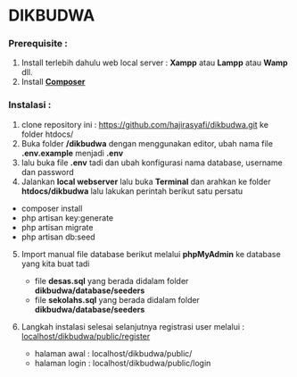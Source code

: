 # DIKBUDWA

### **Prerequisite :**
1. Install terlebih dahulu web local server : **Xampp** atau **Lampp** atau  **Wamp** dll.
2. Install **[Composer](https://getcomposer.org/ "Composer")**

### **Instalasi :**

1. clone repository ini : https://github.com/hajirasyafi/dikbudwa.git ke folder htdocs/
2. Buka folder **/dikbudwa** dengan menggunakan editor, ubah nama file **.env.example** menjadi  **.env**
3. lalu buka file **.env** tadi dan ubah konfigurasi nama database, username dan password
4. Jalankan **local webserver** lalu buka **Terminal** dan arahkan ke folder **htdocs/dikbudwa** lalu lakukan perintah berikut satu persatu

- composer install
- php artisan key:generate
- php artisan migrate
- php artisan db:seed

5. Import manual file database berikut melalui **phpMyAdmin** ke database yang kita buat tadi
    - file **desas.sql** yang berada didalam folder **dikbudwa/database/seeders**
    - file **sekolahs.sql** yang berada didalam folder **dikbudwa/database/seeders**
    
6. Langkah instalasi selesai selanjutnya registrasi user melalui :
	[localhost/dikbudwa/public/register](http://localhost/dikbudwa/public/register "localhost/dikbudwa/public/register")
	
	- halaman awal : localhost/dikbudwa/public/
	- halaman login : localhost/dikbudwa/public/login
